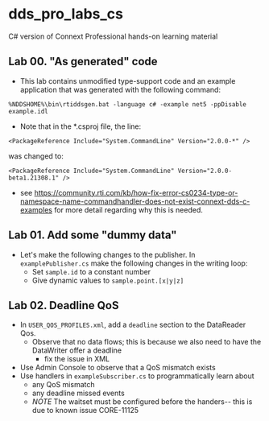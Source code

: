 # dds_pro_labs_cs
C# version of Connext Professional hands-on learning material

## Lab 00. "As generated" code

- This lab contains unmodified type-support code and an example application that was generated with the following command:
```
%NDDSHOME%\bin\rtiddsgen.bat -language c# -example net5 -ppDisable example.idl
```
- Note that in the *.csproj file, the line: 
```
<PackageReference Include="System.CommandLine" Version="2.0.0-*" /> 
```
was changed to:
``` 
<PackageReference Include="System.CommandLine" Version="2.0.0-beta1.21308.1" />
```
  - see https://community.rti.com/kb/how-fix-error-cs0234-type-or-namespace-name-commandhandler-does-not-exist-connext-dds-c-examples for more detail regarding why this is needed.

## Lab 01. Add some "dummy data" 

- Let's make the following changes to the publisher. In `examplePublisher.cs` make the following changes in the writing loop:
  - Set `sample.id` to a constant number
  - Give dynamic values to `sample.point.[x|y|z]`

## Lab 02. Deadline QoS

- In `USER_QOS_PROFILES.xml`, add a `deadline` section to the DataReader Qos. 
  - Observe that no data flows; this is because we also need to have the DataWriter offer a deadline 
    - fix the issue in XML
- Use Admin Console to observe that a QoS mismatch exists
- Use handlers in `exampleSubscriber.cs` to programmatically learn about 
  - any QoS mismatch
  - any deadline missed events
  - *NOTE* The waitset must be configured before the handers-- this is due to known issue CORE-11125
